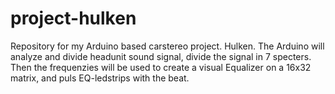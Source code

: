 # project-hulken
Repository for my Arduino based carstereo project. Hulken. The Arduino will analyze and divide headunit sound signal, divide the signal in 7 specters. Then the frequenzies will be used to create a visual Equalizer on a 16x32 matrix, and puls EQ-ledstrips with the beat.
